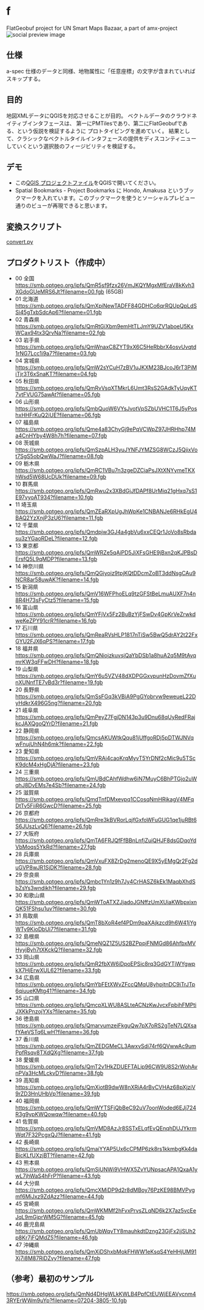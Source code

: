 # f
FlatGeobuf project for UN Smart Maps Bazaar, a part of amx-project
![social preview image](https://repository-images.githubusercontent.com/676716548/abb7497c-df25-4632-bd34-c0104feca503)

## 仕様
a-spec 仕様のデータと同様、地物属性に「任意座標」の文字が含まれていればスキップする。

## 目的
地図XMLデータにQGISを対応させることが目的。
ベクトルデータのクラウドネイティブインタフェースは、
第一にPMTilesであり、第二にFlatGeobufである、という仮説を検証するように
プロトタイピングを進めていく。
結果として、クラシックなベクトルタイルインタフェースの提供をディスコンティニュー
していくという選択肢のフィージビリティを検証する。

## デモ
- この[QGIS プロジェクトファイル](f.qgz)をQGISで開いてください。
- Spatial Bookmarks - Project Bookmarks に Hondo, Amakusa というブックマークを入れています。このブックマークを使うとソーシャルプレビュー通りのビューが再現できると思います。

## 変換スクリプト
[convert.py](convert.py)

## プロダクトリスト（作成中）
- 00 全国 https://smb.optgeo.org/ipfs/QmR5sf9fzx26VmJKQYMgxMfEraV8kKvh3XGdoGUeMRS6Jt?filename=00.fgb (65GB)
- 01 北海道 https://smb.optgeo.org/ipfs/QmXpiNewTADFF84GDHCo6qrRQUpQpLdSSi45gTxbSdcAp6?filename=01.fgb
- 02 青森県 https://smb.optgeo.org/ipfs/QmRtGiXbm9emHtTLJmY9UZV1aboeU5KxWCax94tx3QrvNa?filename=02.fgb
- 03 岩手県 https://smb.optgeo.org/ipfs/QmWnaxC8ZYT9xX6C5HeRbbrX4osvUvqtd1rNG7Lcc1i9a7?filename=03.fgb
- 04 宮城県 https://smb.optgeo.org/ipfs/QmW2sYCuH7zBV1uJKXM23BJcoJ6rT3PiMiTjr3T6xSnaKT?filename=04.fgb
- 05 秋田県 https://smb.optgeo.org/ipfs/QmRvVsqXTMkrL6Umt3RsS2GAdkTyUqyKT7vtFVUG75awAt?filename=05.fgb
- 06 山形県 https://smb.optgeo.org/ipfs/QmbQuoW6VYsJvotVpSZbUVHC1T6J5yPoshxHHFrKuQ2iUE?filename=06.fgb
- 07 福島県 https://smb.optgeo.org/ipfs/Qme4a83ChyGj9ePqVCWpZ97JHRHhp74Ma4CnHYby4W8h7h?filename=07.fgb
- 08 茨城県 https://smb.optgeo.org/ipfs/QmSzpALH3yuJYNFJYMZSG8WCzJ5QjixVot7SgS5obQwWaJ?filename=08.fgb
- 09 栃木県 https://smb.optgeo.org/ipfs/QmRC1VBu7n3zgeDZCiaPsJXtXNYymeTKXhWsd5W68UcDUk?filename=09.fgb
- 10 群馬県 https://smb.optgeo.org/ipfs/QmRwu2x3XBdGjJfDAPf8UrMiq21gHxq7sS1E97vyoAT934?filename=10.fgb
- 11 埼玉県 https://smb.optgeo.org/ipfs/QmZEaRXpUgJhWpKe1CNBANJe6RHkEgU4BAQ2YzXnjP3zU6?filename=11.fgb
- 12 千葉県 https://smb.optgeo.org/ipfs/Qmdpjw3GJ4a4gbVu6xxCEQr1JoVo8sRbdasu3zYGaoRDeL?filename=12.fgb
- 13 東京都 https://smb.optgeo.org/ipfs/QmWRZe5qAiPD5JiXFsGHE9jBxn2qKJPBsDErsfQ5L9qMDP?filename=13.fgb
- 14 神奈川県 https://smb.optgeo.org/ipfs/QmQGiyoiz9tpjKQtDDcmZoBT3ddNsgCAu9NCR8ar58uwAK?filename=14.fgb
- 15 新潟県 https://smb.optgeo.org/ipfs/QmV16WFPhoELq9tzGFStBeLmuAUXF7n4n8R4H73sFyCtz5?filename=15.fgb
- 16 富山県 https://smb.optgeo.org/ipfs/QmYFjVx5Fz2BuBzYjFSwDv4GpKrVeZrwkdweKeZPY91crR?filename=16.fgb
- 17 石川県 https://smb.optgeo.org/ipfs/QmReaRVsHLP1817nTiSw5BwQ5drAY2t22FxGYU2FJX6qPS?filename=17.fgb
- 18 福井県 https://smb.optgeo.org/ipfs/QmQNiojzkuvsjQaYbDSb1a8huA2q5M9tAyqmrKW3qFFwDH?filename=18.fgb
- 19 山梨県 https://smb.optgeo.org/ipfs/QmY6u5VZV48dXDPGGxvpunHzDovmZfXunXUNnfTE7vBd3r?filename=19.fgb
- 20 長野県 https://smb.optgeo.org/ipfs/QmSsFGq3kVBiA9PgGYobrvw9eweueL22DyHdkrX496G5ng?filename=20.fgb
- 21 岐阜県 https://smb.optgeo.org/ipfs/QmPeyZ7FgjDN143p3u9Dnu68qUyRedFRajkcJAXQgoQYrD?filename=21.fgb
- 22 静岡県 https://smb.optgeo.org/ipfs/QmcsAKUWtkQqu81jUffgoRDj5pDTWJNVqwFnujUhN4h6mk?filename=22.fgb
- 23 愛知県 https://smb.optgeo.org/ipfs/QmVRAi4caoKrqMyvT5YrDNf2cMic9u5TScK9dcM4xHgDjA?filename=23.fgb
- 24 三重県 https://smb.optgeo.org/ipfs/QmUBdCAhfWdhw6iN7MuyC6BhPTGjo2uWqhJ8DvEMs7e4Sb?filename=24.fgb
- 25 滋賀県 https://smb.optgeo.org/ipfs/QmdTnfDMxevpq1CCosqNmHRjkagV4MFqDtTv5FiiR6GwcD?filename=25.fgb
- 26 京都府 https://smb.optgeo.org/ipfs/QmRre3kBVRorLqjfGxfoWFuGUG1qe1juRBt6S6JUszLvQ6?filename=26.fgb
- 27 大阪府 https://smb.optgeo.org/ipfs/QmTA6FRJQfFfBBnLnfjZuiQHJF8dsGDqoYdVbMoqs5YkRd?filename=27.fgb
- 28 兵庫県 https://smb.optgeo.org/ipfs/QmVxuFX8ZrDg2menoQE9X5yEMgQr2Fg2duGVP8wJR1SjDK?filename=28.fgb
- 29 奈良県 https://smb.optgeo.org/ipfs/Qmbc1Yn1z9h7Jy4CrHASZ6kEk1MaqbXhdSbZsYs3wndikh?filename=29.fgb
- 30 和歌山県 https://smb.optgeo.org/ipfs/QmWToATXZJjadoJGNffzUmXUiaKWbpxixnQK51FShsu1uv?filename=30.fgb
- 31 鳥取県 https://smb.optgeo.org/ipfs/QmT8bXoR4ef4PDm9paXAjkzcd9h6W41jYgWTy9KioDbUi7?filename=31.fgb
- 32 島根県 https://smb.optgeo.org/ipfs/QmeNQZ1Z5US2BZPppjFNMGd86AhfbxMVHyyjByh7tXKckQ?filename=32.fgb
- 33 岡山県 https://smb.optgeo.org/ipfs/QmR2fbXW6iDpoEPSic8rq3GdGYTjWYgwpkX7HjErwXUL62?filename=33.fgb
- 34 広島県 https://smb.optgeo.org/ipfs/QmYbFEtXWvZFccQMqU8yhpjtnDC9iTrJTp6qiuueKMtg41?filename=34.fgb
- 35 山口県 https://smb.optgeo.org/ipfs/QmcpXLWU8ASLteACNzKwJvcxFpbihFMPtiJXKkPnzojYXs?filename=35.fgb
- 36 徳島県 https://smb.optgeo.org/ipfs/QmarvumzeiFkguQw7pX7oRS2gTeN7LQXsafYAeVSTq6LwH?filename=36.fgb
- 37 香川県 https://smb.optgeo.org/ipfs/QmZEDGMeCL3AwxvSdi74rf6QVwwAc9umPpfRsqv8TXdQXg?filename=37.fgb
- 38 愛媛県 https://smb.optgeo.org/ipfs/QmT2v1HkZDUEFTALip96CW9U8S2rWohAvnPVa3HcMLckvD?filename=38.fgb
- 39 高知県 https://smb.optgeo.org/ipfs/QmXiotB9dwW8nXRiA4rBvCVHAz68pXjziV9rZD3HnUHbVp?filename=39.fgb
- 40 福岡県 https://smb.optgeo.org/ipfs/QmWYTSFjQbBeC92uV7oonWoded6EJj724R3g9ypKWQowqw?filename=40.fgb
- 41 佐賀県 https://smb.optgeo.org/ipfs/QmVMD8AzJr8SSTxELqfEvQEnqhDUJYkrmWqt7F32PcgxQJ?filename=41.fgb
- 42 長崎県 https://smb.optgeo.org/ipfs/QmaiYYAP5Ux6cCPMP6zk8rs1kkmbgKk4daBicKLfUXzjBT?filename=42.fgb
- 43 熊本県 https://smb.optgeo.org/ipfs/QmSjUNWi9VHWX5ZvYUNpsacAPA1QxaA1ywL7jhWaS4hFrP?filename=43.fgb
- 44 大分県 https://smb.optgeo.org/ipfs/QmcXMiDP9d2r8dMBoy76PzKE98BMVPygmf6MiJxz9ZdAzz?filename=44.fgb
- 45 宮崎県 https://smb.optgeo.org/ipfs/QmWKMMf2hFvxPrvsZLqND6k2X7az5vcEeJqL9mGjprWM5G?filename=45.fgb
- 46 鹿児島県 https://smb.optgeo.org/ipfs/QmUbWqvTY8mauhkdtDzng23GjFx2jjSUh2p8Kr7jFQMdZ5?filename=46.fgb
- 47 沖縄県 https://smb.optgeo.org/ipfs/QmXiDShxbMokFHWW1eKsqS4YeHHjUM91Xj7i8M87RiDZvy?filename=47.fgb

## （参考）最初のサンプル
https://smb.optgeo.org/ipfs/QmNd4DHgWLkKWLB4PpfCtEUWjEEAVycnm43RYErWWm9uYp?filename=07204-3805-10.fgb

